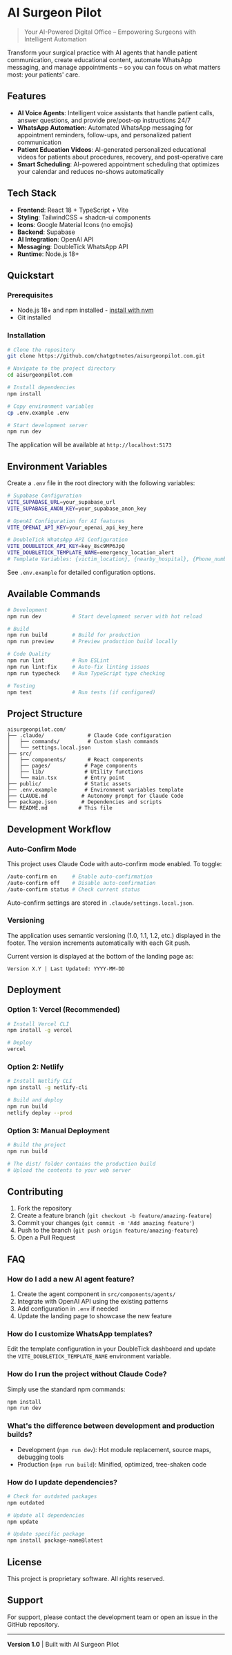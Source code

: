 # AI Surgeon Pilot

> Your AI-Powered Digital Office – Empowering Surgeons with Intelligent Automation

Transform your surgical practice with AI agents that handle patient communication, create educational content, automate WhatsApp messaging, and manage appointments – so you can focus on what matters most: your patients' care.

## Features

- **AI Voice Agents**: Intelligent voice assistants that handle patient calls, answer questions, and provide pre/post-op instructions 24/7
- **WhatsApp Automation**: Automated WhatsApp messaging for appointment reminders, follow-ups, and personalized patient communication
- **Patient Education Videos**: AI-generated personalized educational videos for patients about procedures, recovery, and post-operative care
- **Smart Scheduling**: AI-powered appointment scheduling that optimizes your calendar and reduces no-shows automatically

## Tech Stack

- **Frontend**: React 18 + TypeScript + Vite
- **Styling**: TailwindCSS + shadcn-ui components
- **Icons**: Google Material Icons (no emojis)
- **Backend**: Supabase
- **AI Integration**: OpenAI API
- **Messaging**: DoubleTick WhatsApp API
- **Runtime**: Node.js 18+

## Quickstart

### Prerequisites

- Node.js 18+ and npm installed - [install with nvm](https://github.com/nvm-sh/nvm#installing-and-updating)
- Git installed

### Installation

```bash
# Clone the repository
git clone https://github.com/chatgptnotes/aisurgeonpilot.com.git

# Navigate to the project directory
cd aisurgeonpilot.com

# Install dependencies
npm install

# Copy environment variables
cp .env.example .env

# Start development server
npm run dev
```

The application will be available at `http://localhost:5173`

## Environment Variables

Create a `.env` file in the root directory with the following variables:

```bash
# Supabase Configuration
VITE_SUPABASE_URL=your_supabase_url
VITE_SUPABASE_ANON_KEY=your_supabase_anon_key

# OpenAI Configuration for AI features
VITE_OPENAI_API_KEY=your_openai_api_key_here

# DoubleTick WhatsApp API Configuration
VITE_DOUBLETICK_API_KEY=key_8sc9MP6JpQ
VITE_DOUBLETICK_TEMPLATE_NAME=emergency_location_alert
# Template Variables: {victim_location}, {nearby_hospital}, {Phone_number}
```

See `.env.example` for detailed configuration options.

## Available Commands

```bash
# Development
npm run dev          # Start development server with hot reload

# Build
npm run build        # Build for production
npm run preview      # Preview production build locally

# Code Quality
npm run lint         # Run ESLint
npm run lint:fix     # Auto-fix linting issues
npm run typecheck    # Run TypeScript type checking

# Testing
npm test             # Run tests (if configured)
```

## Project Structure

```
aisurgeonpilot.com/
├── .claude/              # Claude Code configuration
│   ├── commands/         # Custom slash commands
│   └── settings.local.json
├── src/
│   ├── components/       # React components
│   ├── pages/           # Page components
│   ├── lib/             # Utility functions
│   └── main.tsx         # Entry point
├── public/              # Static assets
├── .env.example         # Environment variables template
├── CLAUDE.md           # Autonomy prompt for Claude Code
├── package.json        # Dependencies and scripts
└── README.md          # This file
```

## Development Workflow

### Auto-Confirm Mode

This project uses Claude Code with auto-confirm mode enabled. To toggle:

```bash
/auto-confirm on     # Enable auto-confirmation
/auto-confirm off    # Disable auto-confirmation
/auto-confirm status # Check current status
```

Auto-confirm settings are stored in `.claude/settings.local.json`.

### Versioning

The application uses semantic versioning (1.0, 1.1, 1.2, etc.) displayed in the footer. The version increments automatically with each Git push.

Current version is displayed at the bottom of the landing page as:
```
Version X.Y | Last Updated: YYYY-MM-DD
```

## Deployment

### Option 1: Vercel (Recommended)

```bash
# Install Vercel CLI
npm install -g vercel

# Deploy
vercel
```

### Option 2: Netlify

```bash
# Install Netlify CLI
npm install -g netlify-cli

# Build and deploy
npm run build
netlify deploy --prod
```

### Option 3: Manual Deployment

```bash
# Build the project
npm run build

# The dist/ folder contains the production build
# Upload the contents to your web server
```

## Contributing

1. Fork the repository
2. Create a feature branch (`git checkout -b feature/amazing-feature`)
3. Commit your changes (`git commit -m 'Add amazing feature'`)
4. Push to the branch (`git push origin feature/amazing-feature`)
5. Open a Pull Request

## FAQ

### How do I add a new AI agent feature?

1. Create the agent component in `src/components/agents/`
2. Integrate with OpenAI API using the existing patterns
3. Add configuration in `.env` if needed
4. Update the landing page to showcase the new feature

### How do I customize WhatsApp templates?

Edit the template configuration in your DoubleTick dashboard and update the `VITE_DOUBLETICK_TEMPLATE_NAME` environment variable.

### How do I run the project without Claude Code?

Simply use the standard npm commands:
```bash
npm install
npm run dev
```

### What's the difference between development and production builds?

- Development (`npm run dev`): Hot module replacement, source maps, debugging tools
- Production (`npm run build`): Minified, optimized, tree-shaken code

### How do I update dependencies?

```bash
# Check for outdated packages
npm outdated

# Update all dependencies
npm update

# Update specific package
npm install package-name@latest
```

## License

This project is proprietary software. All rights reserved.

## Support

For support, please contact the development team or open an issue in the GitHub repository.

---

**Version 1.0** | Built with AI Surgeon Pilot
